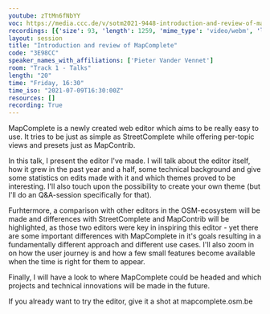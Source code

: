 ```yaml
---
youtube: zTtMn6fNbYY
voc: https://media.ccc.de/v/sotm2021-9448-introduction-and-review-of-mapcomplete
recordings: [{'size': 93, 'length': 1259, 'mime_type': 'video/webm', 'language': 'eng', 'filename': 'sotm2021-9448-eng-Introduction_and_review_of_MapComplete_webm-hd.webm', 'state': 'new', 'folder': 'webm-hd', 'high_quality': True, 'width': 1920, 'height': 1080, 'updated_at': '2021-07-26T21:35:29.430+02:00', 'recording_url': 'https://cdn.media.ccc.de/events/sotm/2021/webm-hd/sotm2021-9448-eng-Introduction_and_review_of_MapComplete_webm-hd.webm', 'url': 'https://api.media.ccc.de/public/recordings/54377', 'event_url': 'https://api.media.ccc.de/public/events/da414e04-78c3-5ae9-8edb-8473de975785', 'conference_url': 'https://api.media.ccc.de/public/conferences/sotm2021'}, {'size': 45, 'length': 1259, 'mime_type': 'video/webm', 'language': 'eng', 'filename': 'sotm2021-9448-eng-Introduction_and_review_of_MapComplete_webm-sd.webm', 'state': 'new', 'folder': 'webm-sd', 'high_quality': False, 'width': 720, 'height': 576, 'updated_at': '2021-07-26T21:16:21.227+02:00', 'recording_url': 'https://cdn.media.ccc.de/events/sotm/2021/webm-sd/sotm2021-9448-eng-Introduction_and_review_of_MapComplete_webm-sd.webm', 'url': 'https://api.media.ccc.de/public/recordings/54376', 'event_url': 'https://api.media.ccc.de/public/events/da414e04-78c3-5ae9-8edb-8473de975785', 'conference_url': 'https://api.media.ccc.de/public/conferences/sotm2021'}, {'size': 32, 'length': 1259, 'mime_type': 'video/mp4', 'language': 'eng', 'filename': 'sotm2021-9448-eng-Introduction_and_review_of_MapComplete_sd.mp4', 'state': 'new', 'folder': 'h264-sd', 'high_quality': False, 'width': 720, 'height': 576, 'updated_at': '2021-07-26T20:58:43.943+02:00', 'recording_url': 'https://cdn.media.ccc.de/events/sotm/2021/h264-sd/sotm2021-9448-eng-Introduction_and_review_of_MapComplete_sd.mp4', 'url': 'https://api.media.ccc.de/public/recordings/54375', 'event_url': 'https://api.media.ccc.de/public/events/da414e04-78c3-5ae9-8edb-8473de975785', 'conference_url': 'https://api.media.ccc.de/public/conferences/sotm2021'}, {'size': 19, 'length': 1259, 'mime_type': 'audio/mpeg', 'language': 'eng', 'filename': 'sotm2021-9448-eng-Introduction_and_review_of_MapComplete_mp3.mp3', 'state': 'new', 'folder': 'mp3', 'high_quality': False, 'width': 0, 'height': 0, 'updated_at': '2021-07-26T20:56:50.941+02:00', 'recording_url': 'https://cdn.media.ccc.de/events/sotm/2021/mp3/sotm2021-9448-eng-Introduction_and_review_of_MapComplete_mp3.mp3', 'url': 'https://api.media.ccc.de/public/recordings/54374', 'event_url': 'https://api.media.ccc.de/public/events/da414e04-78c3-5ae9-8edb-8473de975785', 'conference_url': 'https://api.media.ccc.de/public/conferences/sotm2021'}, {'size': 65, 'length': 1259, 'mime_type': 'video/mp4', 'language': 'eng', 'filename': 'sotm2021-9448-eng-Introduction_and_review_of_MapComplete_hd.mp4', 'state': 'new', 'folder': 'h264-hd', 'high_quality': True, 'width': 1920, 'height': 1080, 'updated_at': '2021-07-17T02:02:04.167+02:00', 'recording_url': 'https://cdn.media.ccc.de/events/sotm/2021/h264-hd/sotm2021-9448-eng-Introduction_and_review_of_MapComplete_hd.mp4', 'url': 'https://api.media.ccc.de/public/recordings/54373', 'event_url': 'https://api.media.ccc.de/public/events/da414e04-78c3-5ae9-8edb-8473de975785', 'conference_url': 'https://api.media.ccc.de/public/conferences/sotm2021'}]
layout: session
title: "Introduction and review of MapComplete"
code: "3E98CC"
speaker_names_with_affiliations: ['Pieter Vander Vennet']
room: "Track 1 - Talks"
length: "20"
time: "Friday, 16:30"
time_iso: "2021-07-09T16:30:00Z"
resources: []
recording: True
---
```

MapComplete is a newly created web editor which aims to be really easy to use. It tries to be just as simple as StreetComplete while offering per-topic views and presets just as MapContrib.

In this talk, I present the editor I've made. I will talk about the editor itself, how it grew in the past year and a half, some technical background and give some statistics on edits made with it and which themes proved to be interesting. I'll also touch upon the possibility to create your own theme (but I'll do an Q&amp;A-session specifically for that).

Furhtermore, a comparison with other editors in the OSM-ecosystem will be made and differences with StreetComplete and MapContrib will be highlighted, as those two editors were key in inspiring this editor - yet there are some important  differences with MapComplete in it's goals resulting in a fundamentally different approach and different use cases. I'll also zoom in on how the user journey is and how a few small features become available when the time is right for them to appear.

Finally, I will have a look to where MapComplete could be headed and which projects and technical innovations will be made in the future.

If you already want to try the editor, give it a shot at mapcomplete.osm.be
